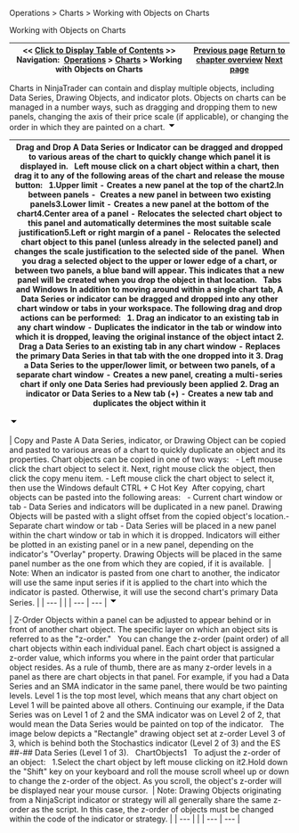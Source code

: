 ﻿
Operations > Charts > Working with Objects on Charts

Working with Objects on Charts

| << [Click to Display Table of Contents](chart_objects.md) >> **Navigation:**     [Operations](operations.md) > [Charts](charts.md) > Working with Objects on Charts | [Previous page](chart_panels.md) [Return to chapter overview](charts.md) [Next page](working_with_price_data.md) |
| --- | --- |
Charts in NinjaTrader can contain and display multiple objects, including Data Series, Drawing Objects, and indicator plots. Objects on charts can be managed in a number ways, such as dragging and dropping them to new panels, changing the axis of their price scale (if applicable), or changing the order in which they are painted on a chart.
![tog_minus](tog_minus.gif)

| Drag and Drop A Data Series or Indicator can be dragged and dropped to various areas of the chart to quickly change which panel it is displayed in.    Left mouse click on a chart object within a chart, then drag it to any of the following areas of the chart and release the mouse button:   1.Upper limit - Creates a new panel at the top of the chart2.In between panels -  Creates a new panel in between two existing panels3.Lower limit - Creates a new panel at the bottom of the chart4.Center area of a panel - Relocates the selected chart object to this panel and automatically determines the most suitable scale justification5.Left or right margin of a panel - Relocates the selected chart object to this panel (unless already in the selected panel) and changes the scale justification to the selected side of the panel.  When you drag a selected object to the upper or lower edge of a chart, or between two panels, a blue band will appear. This indicates that a new panel will be created when you drop the object in that location.   Tabs and Windows In addition to moving around within a single chart tab, A Data Series or indicator can be dragged and dropped into any other chart window or tabs in your workspace. The following drag and drop actions can be performed:   1. Drag an indicator to an existing tab in any chart window - Duplicates the indicator in the tab or window into which it is dropped, leaving the original instance of the object intact 2. Drag a Data Series to an existing tab in any chart window - Replaces the primary Data Series in that tab with the one dropped into it 3. Drag a Data Series to the upper/lower limit, or between two panels, of a separate chart window - Creates a new panel, creating a multi-series chart if only one Data Series had previously been applied  2. Drag an indicator or Data Series to a New tab (+) - Creates a new tab and duplicates the object within it |
| --- |
![tog_minus](tog_minus.gif)

| Copy and Paste A Data Series, indicator, or Drawing Object can be copied and pasted to various areas of a chart to quickly duplicate an object and its properties. Chart objects can be copied in one of two ways:   - Left mouse click the chart object to select it. Next, right mouse click the object, then click the copy menu item. - Left mouse click the chart object to select it, then use the Windows default CTRL + C Hot Key  After copying, chart objects can be pasted into the following areas:   - Current chart window or tab - Data Series and indicators will be duplicated in a new panel. Drawing Objects will be pasted with a slight offset from the copied object's location.- Separate chart window or tab - Data Series will be placed in a new panel within the chart window or tab in which it is dropped. Indicators will either be plotted in an existing panel or in a new panel, depending on the indicator's "Overlay" property. Drawing Objects will be placed in the same panel number as the one from which they are copied, if it is available.    | Note: When an indicator is pasted from one chart to another, the indicator will use the same input series if it is applied to the chart into which the indicator is pasted. Otherwise, it will use the second chart's primary Data Series. | | --- | |
| --- | --- |
![tog_minus](tog_minus.gif)

| Z-Order Objects within a panel can be adjusted to appear behind or in front of another chart object. The specific layer on which an object sits is referred to as the "z-order."   You can change the z-order (paint order) of all chart objects within each individual panel. Each chart object is assigned a z-order value, which informs you where in the paint order that particular object resides. As a rule of thumb, there are as many z-order levels in a panel as there are chart objects in that panel. For example, if you had a Data Series and an SMA indicator in the same panel, there would be two painting levels. Level 1 is the top most level, which means that any chart object on Level 1 will be painted above all others. Continuing our example, if the Data Series was on Level 1 of 2 and the SMA indicator was on Level 2 of 2, that would mean the Data Series would be painted on top of the indicator.   The image below depicts a "Rectangle" drawing object set at z-order Level 3 of 3, which is behind both the Stochastics indicator (Level 2 of 3) and the ES ##-## Data Series (Level 1 of 3).   ChartObjects1   To adjust the z-order of an object:   1.Select the chart object by left mouse clicking on it2.Hold down the "Shift" key on your keyboard and roll the mouse scroll wheel up or down to change the z-order of the object. As you scroll, the object's z-order will be displayed near your mouse cursor.    | Note: Drawing Objects originating from a NinjaScript indicator or strategy will all generally share the same z-order as the script. In this case, the z-order of objects must be changed within the code of the indicator or strategy. | | --- | |
| --- | --- |

